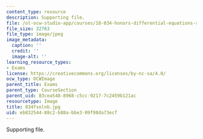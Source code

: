 ```yaml
---
content_type: resource
description: Supporting file.
file: /ol-ocw-studio-app/courses/18-034-honors-differential-equations-spring-2004/eb83254488c2b88abbe309f98da73ecf_034fsolnb.jpg
file_size: 32763
file_type: image/jpeg
image_metadata:
  caption: ''
  credit: ''
  image-alt: ''
learning_resource_types:
- Exams
license: https://creativecommons.org/licenses/by-nc-sa/4.0/
ocw_type: OCWImage
parent_title: Exams
parent_type: CourseSection
parent_uid: 83cea548-8968-c5cc-9217-7c2459b121ac
resourcetype: Image
title: 034fsolnb.jpg
uid: eb832544-88c2-b88a-bbe3-09f98da73ecf
---
```

Supporting file.